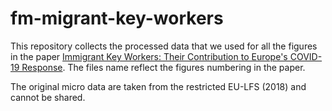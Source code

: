 # fm-migrant-key-workers
This repository collects the processed data that we used for all the figures in the paper [Immigrant Key Workers: Their Contribution to Europe's COVID-19 Response](https://papers.ssrn.com/sol3/papers.cfm?abstract_id=3584941).
The files name reflect the figures numbering in the paper.

The original micro data are taken from the restricted EU-LFS (2018) and cannot be shared.
